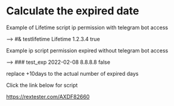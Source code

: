 # Calculate the expired date

Example of Lifetime script ip permission with telegram bot access

--> #& testlifetime Lifetime 1.2.3.4 true

Example ip script permission expired without telegram bot access

--> ### test_exp 2022-02-08 8.8.8.8 false

replace +10days to the actual number of expired days

Click the link below for script

https://rextester.com/AXDF82660
